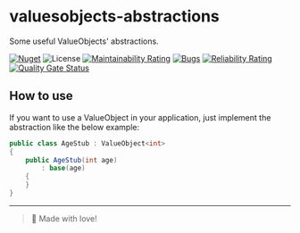 # valuesobjects-abstractions
Some useful ValueObjects' abstractions.



[![Nuget](https://buildstats.info/nuget/TheNoobs.ValueObjects.Abstractions)](https://www.nuget.org/packages/TheNoobs.ValueObjects.Abstractions)
![License](https://img.shields.io/github/license/thenoobsbr/valueobjects-abstractions)
[![Maintainability Rating](https://sonarcloud.io/api/project_badges/measure?project=thenoobsbr_valuesobjects-abstractions&metric=sqale_rating)](https://sonarcloud.io/summary/new_code?id=thenoobsbr_valuesobjects-abstractions)
[![Bugs](https://sonarcloud.io/api/project_badges/measure?project=thenoobsbr_valuesobjects-abstractions&metric=bugs)](https://sonarcloud.io/summary/new_code?id=thenoobsbr_valuesobjects-abstractions)
[![Reliability Rating](https://sonarcloud.io/api/project_badges/measure?project=thenoobsbr_valuesobjects-abstractions&metric=reliability_rating)](https://sonarcloud.io/summary/new_code?id=thenoobsbr_valuesobjects-abstractions)
[![Quality Gate Status](https://sonarcloud.io/api/project_badges/measure?project=thenoobsbr_valuesobjects-abstractions&metric=alert_status)](https://sonarcloud.io/summary/new_code?id=thenoobsbr_valuesobjects-abstractions)

## How to use

If you want to use a ValueObject in your application, just implement the abstraction like the below example:

```csharp
public class AgeStub : ValueObject<int>
{
    public AgeStub(int age)
        : base(age)
    {
    }
}
```


---
> :green_heart: Made with love!
